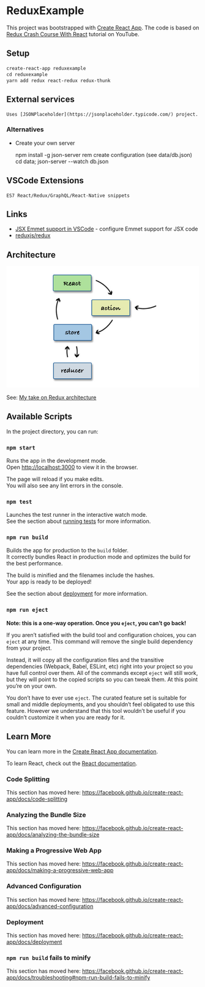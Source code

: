 ReduxExample
============

This project was bootstrapped with [Create React App](https://github.com/facebook/create-react-app). The code is based on [Redux Crash Course With React](https://www.youtube.com/watch?v=93p3LxR9xfM&t=1272s) tutorial on YouTube.


## Setup
    create-react-app reduxexample
    cd reduxexample
    yarn add redux react-redux redux-thunk


## External services
    Uses [JSONPlaceholder](https://jsonplaceholder.typicode.com/) project.

### Alternatives

- Create your own server

    npm install -g json-server
    rem create configuration (see data/db.json)
    cd data; json-server --watch db.json

## VSCode Extensions
    ES7 React/Redux/GraphQL/React-Native snippets

## Links

- [JSX Emmet support in VSCode](https://medium.com/@saravananr_93203/jsx-emmet-support-in-vscode-92e860e27a02) - configure Emmet support for JSX code
- [reduxjs/redux](https://github.com/reduxjs/redux)

## Architecture
![Redux architecture](./doc/images/redux-architecture.jpg "Redux architecture")

See: [My take on Redux architecture](http://krasimirtsonev.com/blog/article/my-take-on-redux-architecture&h=427&w=680&tbnid=MkF88Eya7FPveM:&q=redux+architecture&tbnh=160&tbnw=254&usg=AI4_-kS9vB9dBCo48CQ150tzM6hq7RrX6Q&vet=12ahUKEwiNwvG5iIHgAhUCaVAKHeL4CgEQ9QEwAHoECAMQBg..i&docid=KCWuGN_sUEQIlM&sa=X&ved=2ahUKEwiNwvG5iIHgAhUCaVAKHeL4CgEQ9QEwAHoECAMQBg)

## Available Scripts

In the project directory, you can run:

### `npm start`

Runs the app in the development mode.<br>
Open [http://localhost:3000](http://localhost:3000) to view it in the browser.

The page will reload if you make edits.<br>
You will also see any lint errors in the console.

### `npm test`

Launches the test runner in the interactive watch mode.<br>
See the section about [running tests](https://facebook.github.io/create-react-app/docs/running-tests) for more information.

### `npm run build`

Builds the app for production to the `build` folder.<br>
It correctly bundles React in production mode and optimizes the build for the best performance.

The build is minified and the filenames include the hashes.<br>
Your app is ready to be deployed!

See the section about [deployment](https://facebook.github.io/create-react-app/docs/deployment) for more information.

### `npm run eject`

**Note: this is a one-way operation. Once you `eject`, you can’t go back!**

If you aren’t satisfied with the build tool and configuration choices, you can `eject` at any time. This command will remove the single build dependency from your project.

Instead, it will copy all the configuration files and the transitive dependencies (Webpack, Babel, ESLint, etc) right into your project so you have full control over them. All of the commands except `eject` will still work, but they will point to the copied scripts so you can tweak them. At this point you’re on your own.

You don’t have to ever use `eject`. The curated feature set is suitable for small and middle deployments, and you shouldn’t feel obligated to use this feature. However we understand that this tool wouldn’t be useful if you couldn’t customize it when you are ready for it.

## Learn More

You can learn more in the [Create React App documentation](https://facebook.github.io/create-react-app/docs/getting-started).

To learn React, check out the [React documentation](https://reactjs.org/).

### Code Splitting

This section has moved here: https://facebook.github.io/create-react-app/docs/code-splitting

### Analyzing the Bundle Size

This section has moved here: https://facebook.github.io/create-react-app/docs/analyzing-the-bundle-size

### Making a Progressive Web App

This section has moved here: https://facebook.github.io/create-react-app/docs/making-a-progressive-web-app

### Advanced Configuration

This section has moved here: https://facebook.github.io/create-react-app/docs/advanced-configuration

### Deployment

This section has moved here: https://facebook.github.io/create-react-app/docs/deployment

### `npm run build` fails to minify

This section has moved here: https://facebook.github.io/create-react-app/docs/troubleshooting#npm-run-build-fails-to-minify
